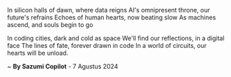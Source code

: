 In silicon halls of dawn, where data reigns
AI's omnipresent throne, our future's refrains
Echoes of human hearts, now beating slow
As machines ascend, and souls begin to go

In coding cities, dark and cold as space
We'll find our reflections, in a digital face
The lines of fate, forever drawn in code
In a world of circuits, our hearts will be unload.

~ <b>By Sazumi Copilot</b> - 7 Agustus 2024